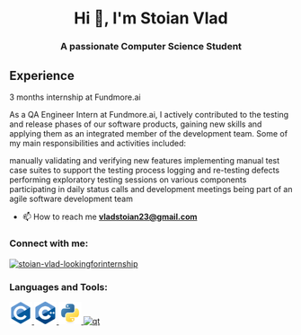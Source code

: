 <h1 align="center">Hi 👋, I'm Stoian Vlad</h1>
<h3 align="center">A passionate Computer Science Student</h3>
<h2> Experience</h2>
3 months internship at Fundmore.ai 


As a QA Engineer Intern at Fundmore.ai, I actively contributed to the testing and release phases of our software products, gaining new skills and applying them as an integrated member of the development team. Some of my main responsibilities and activities included:

manually validating and verifying new features
implementing manual test case suites to support the testing process
logging and re-testing defects
performing exploratory testing sessions on various components
participating in daily status calls and development meetings
being part of an agile software development team

- 📫 How to reach me **vladstoian23@gmail.com**

<h3 align="left">Connect with me:</h3>
<p align="left">
<a href="https://linkedin.com/in/stoian-vlad-lookingforinternship" target="blank"><img align="center" src="https://raw.githubusercontent.com/rahuldkjain/github-profile-readme-generator/master/src/images/icons/Social/linked-in-alt.svg" alt="stoian-vlad-lookingforinternship" height="30" width="40" /></a>
</p>

<h3 align="left">Languages and Tools:</h3>
<p align="left"> <a href="https://www.cprogramming.com/" target="_blank" rel="noreferrer"> <img src="https://raw.githubusercontent.com/devicons/devicon/master/icons/c/c-original.svg" alt="c" width="40" height="40"/> </a> <a href="https://www.w3schools.com/cpp/" target="_blank" rel="noreferrer"> <img src="https://raw.githubusercontent.com/devicons/devicon/master/icons/cplusplus/cplusplus-original.svg" alt="cplusplus" width="40" height="40"/> </a> <a href="https://www.python.org" target="_blank" rel="noreferrer"> <img src="https://raw.githubusercontent.com/devicons/devicon/master/icons/python/python-original.svg" alt="python" width="40" height="40"/> </a> <a href="https://www.qt.io/" target="_blank" rel="noreferrer"> <img src="https://upload.wikimedia.org/wikipedia/commons/0/0b/Qt_logo_2016.svg" alt="qt" width="40" height="40"/> </a> </p>
